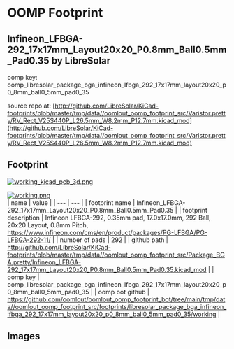 # OOMP Footprint  
## Infineon_LFBGA-292_17x17mm_Layout20x20_P0.8mm_Ball0.5mm_Pad0.35  by LibreSolar  
  
oomp key: oomp_libresolar_package_bga_infineon_lfbga_292_17x17mm_layout20x20_p0_8mm_ball0_5mm_pad0_35  
  
source repo at: [http://github.com/LibreSolar/KiCad-footprints/blob/master/tmp/data//oomlout_oomp_footprint_src/Varistor.pretty/RV_Rect_V25S440P_L26.5mm_W8.2mm_P12.7mm.kicad_mod](http://github.com/LibreSolar/KiCad-footprints/blob/master/tmp/data//oomlout_oomp_footprint_src/Varistor.pretty/RV_Rect_V25S440P_L26.5mm_W8.2mm_P12.7mm.kicad_mod)  
## Footprint  
  
[![working_kicad_pcb_3d.png](working_kicad_pcb_3d_600.png)](working_kicad_pcb_3d.png)  
  
[![working.png](working_600.png)](working.png)  
| name | value | 
| --- | --- | 
| footprint name | Infineon_LFBGA-292_17x17mm_Layout20x20_P0.8mm_Ball0.5mm_Pad0.35 | 
| footprint description | Infineon LFBGA-292, 0.35mm pad, 17.0x17.0mm, 292 Ball, 20x20 Layout, 0.8mm Pitch, https://www.infineon.com/cms/en/product/packages/PG-LFBGA/PG-LFBGA-292-11/ | 
| number of pads | 292 | 
| github path | http://github.com/LibreSolar/KiCad-footprints/blob/master/tmp/data//oomlout_oomp_footprint_src/Package_BGA.pretty/Infineon_LFBGA-292_17x17mm_Layout20x20_P0.8mm_Ball0.5mm_Pad0.35.kicad_mod | 
| oomp key | oomp_libresolar_package_bga_infineon_lfbga_292_17x17mm_layout20x20_p0_8mm_ball0_5mm_pad0_35 | 
| oomp bot github | https://github.com/oomlout/oomlout_oomp_footprint_bot/tree/main/tmp/data//oomlout_oomp_footprint_src/footprints/libresolar_package_bga_infineon_lfbga_292_17x17mm_layout20x20_p0_8mm_ball0_5mm_pad0_35/working | 
## Images  
